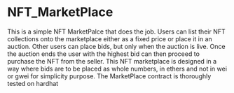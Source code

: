# NFT_MarketPlace
This is a simple NFT MarketPalce that does the job. Users can list their NFT collections onto the marketplace either as a fixed price or place it in an auction. 
Other users can place bids, but only when the auction is live. Once the auction ends the user with the highest bid can then proceed to purchase the NFT from the seller. 
This NFT marketplace is designed in a way where bids are to be placed as whole numbers, in ethers and not in wei or gwei for simplicity purpose. 
The MarketPlace contract is thoroughly tested on hardhat

